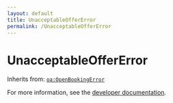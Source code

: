 ```yaml
---
layout: default
title: UnacceptableOfferError
permalink: /UnacceptableOfferError
---
```


# UnacceptableOfferError


Inherits from: [`oa:OpenBookingError`](https://openactive.io/OpenBookingError)

For more information, see the [developer documentation](https://developer.openactive.io/data-model/types/).